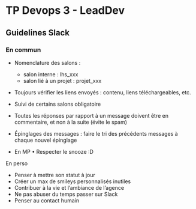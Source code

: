 # TP Devops 3 - LeadDev

## Guidelines Slack

### En commun
* Nomenclature des salons :
   * salon interne : lhs_xxx
   * salon lié à un projet : projet_xxx
* Toujours vérifier les liens envoyés : contenu, liens téléchargeables, etc.
* Suivi de certains salons obligatoire
* Toutes les réponses par rapport à un message doivent être en commentaire, et non à la suite (évite le spam)
* Épinglages des messages : faire le tri des précédents messages à chaque nouvel épinglage

* En MP
    • Respecter le snooze :D

En perso
* Penser à mettre son statut à jour
* Créer un max de smileys personnalisés inutiles
* Contribuer à la vie et l’ambiance de l’agence
* Ne pas abuser du temps passer sur Slack
* Penser au contact humain

